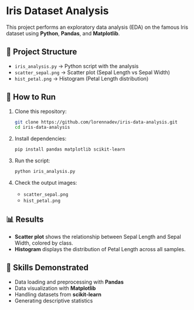 # Iris Dataset Analysis

This project performs an exploratory data analysis (EDA) on the famous Iris dataset using **Python**, **Pandas**, and **Matplotlib**.

## 📂 Project Structure
- `iris_analysis.py` → Python script with the analysis  
- `scatter_sepal.png` → Scatter plot (Sepal Length vs Sepal Width)  
- `hist_petal.png` → Histogram (Petal Length distribution)  

## 🚀 How to Run
1. Clone this repository:
   ```bash
   git clone https://github.com/lorennadev/iris-data-analysis.git
   cd iris-data-analysis
   ```

2. Install dependencies:
   ```bash
   pip install pandas matplotlib scikit-learn
   ```

3. Run the script:
   ```bash
   python iris_analysis.py
   ```

4. Check the output images:
   - `scatter_sepal.png`  
   - `hist_petal.png`  

## 📊 Results
- **Scatter plot** shows the relationship between Sepal Length and Sepal Width, colored by class.  
- **Histogram** displays the distribution of Petal Length across all samples.  

## 🎯 Skills Demonstrated
- Data loading and preprocessing with **Pandas**  
- Data visualization with **Matplotlib**  
- Handling datasets from **scikit-learn**  
- Generating descriptive statistics  
